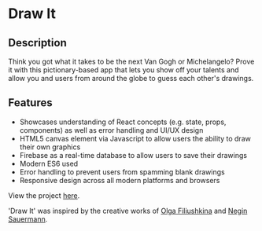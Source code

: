 # Draw It

## Description
Think you got what it takes to be the next Van Gogh or Michelangelo? Prove it with this pictionary-based app that lets you show off your talents and allow you and users from around the globe to guess each other's drawings.

## Features
-   Showcases understanding of React concepts (e.g. state, props, components) as well as error handling and UI/UX design
-   HTML5 canvas element via Javascript to allow users the ability to draw their own graphics
-   Firebase as a real-time database to allow users to save their drawings
-   Modern ES6 used 
-   Error handling to prevent users from spamming blank drawings
-   Responsive design across all modern platforms and browsers

View the project <a href="https://annajliang.github.io/drawIt/">here</a>.

'Draw It' was inspired by the creative works of [Olga Filiushkina](https://github.com/Olcatsy/analog) and [Negin Sauermann](https://github.com/nuggetsnegin/negin-sauermann-beyond-bootcamp).
